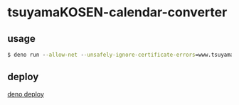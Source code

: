 # tsuyamaKOSEN-calendar-converter

## usage

```cmd
$ deno run --allow-net --unsafely-ignore-certificate-errors=www.tsuyama-ct.ac.jp server.ts
```

## deploy
[deno deploy](https://calconv-tsuyamakosen.deno.dev/)
